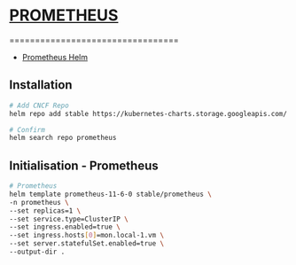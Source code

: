 # [PROMETHEUS](https://prometheus.io/)
=================================
- [Prometheus Helm](https://github.com/helm/charts/tree/master/stable/prometheus)

## Installation
```bash
# Add CNCF Repo
helm repo add stable https://kubernetes-charts.storage.googleapis.com/ 

# Confirm 
helm search repo prometheus
```

## Initialisation - Prometheus
```bash
# Prometheus
helm template prometheus-11-6-0 stable/prometheus \
-n prometheus \
--set replicas=1 \
--set service.type=ClusterIP \
--set ingress.enabled=true \
--set ingress.hosts[0]=mon.local-1.vm \
--set server.statefulSet.enabled=true \
--output-dir .
```